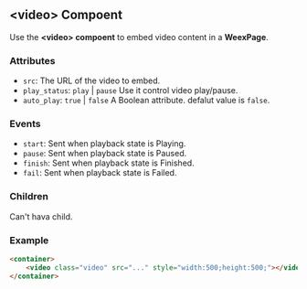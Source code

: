 ## &lt;video> Compoent

Use the **&lt;video> compoent** to embed video content in a **WeexPage**.

### Attributes

- `src`: The URL of the video to embed.
- `play_status`: `play` | `pause` Use it control video play/pause.
- `auto_play`: `true` | `false` A Boolean attribute. defalut value is `false`.

### Events

- `start`: Sent when playback state is Playing.
- `pause`: Sent when playback state is Paused.
- `finish`: Sent when playback state is Finished.
- `fail`: Sent when playback state is Failed.

### Children

Can't hava child.

### Example

```html
<container>
	<video class="video" src="..." style="width:500;height:500;"></video>
</container>
```
